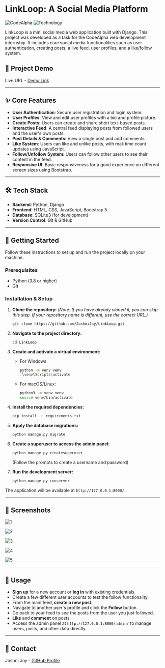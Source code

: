 # LinkLoop: A Social Media Platform

![CodeAlpha](https://img.shields.io/badge/CodeAlpha-Internship%20Project-blue)
![Technology](https://img.shields.io/badge/Tech-Django%20%7C%20Python%20%7C%20HTML%20%7C%20JS-green)

LinkLoop is a mini social media web application built with Django. This project was developed as a task for the CodeAlpha web development internship. It includes core social media functionalities such as user authentication, creating posts, a live feed, user profiles, and a like/follow system.

## 🔗 Project Demo

Live URL - [Demo Link](linkloop.pythonanywhere.com)

---

## ✨ Core Features

*   **User Authentication**: Secure user registration and login system.
*   **User Profiles**: View and edit user profiles with a bio and profile picture.
*   **Create Posts**: Users can create and share short text-based posts.
*   **Interactive Feed**: A central feed displaying posts from followed users and the user's own posts.
*   **Post Details & Comments**: View a single post and add comments.
*   **Like System**: Users can like and unlike posts, with real-time count updates using JavaScript.
*   **Follow/Unfollow System**: Users can follow other users to see their content in the feed.
*   **Responsive UI**: Basic responsiveness for a good experience on different screen sizes using Bootstrap.

---

## 🛠️ Tech Stack

*   **Backend**: Python, Django
*   **Frontend**: HTML, CSS, JavaScript, Bootstrap 5
*   **Database**: SQLite3 (for development)
*   **Version Control**: Git & GitHub

---

## 🚀 Getting Started

Follow these instructions to set up and run the project locally on your machine.

### Prerequisites

*   Python (3.8 or higher)
*   Git

### Installation & Setup

1.  **Clone the repository:**
    *(Note: If you have already cloned it, you can skip this step. If your repository name is different, use the correct URL.)*
    ```sh
    git clone https://github.com/JoshniJoy/LinkLoop.git
    ```

2.  **Navigate to the project directory:**
    ```sh
    cd LinkLoop
    ```

3.  **Create and activate a virtual environment:**
    *   For Windows:
        ```sh
        python -m venv venv
        .\venv\Scripts\activate
        ```
    *   For macOS/Linux:
        ```sh
        python3 -m venv venv
        source venv/bin/activate
        ```

4.  **Install the required dependencies:**
    ```sh
    pip install -r requirements.txt
    ```

5.  **Apply the database migrations:**
    ```sh
    python manage.py migrate
    ```

6.  **Create a superuser to access the admin panel:**
    ```sh
    python manage.py createsuperuser
    ```
    (Follow the prompts to create a username and password)

7.  **Run the development server:**
    ```sh
    python manage.py runserver
    ```

The application will be available at `http://127.0.0.1:8000/`.

---

## 📸 Screenshots

![1](https://github.com/user-attachments/assets/5d88fb55-f94c-4b93-a105-35e0b8907928)

![2](https://github.com/user-attachments/assets/8962bd13-b5d3-45cc-9d6d-98bf5a9d92b6)

![3](https://github.com/user-attachments/assets/46d58b32-c98f-48e3-b96b-f3fff042b7a4)

![4](https://github.com/user-attachments/assets/e8361688-74f7-4fff-a58f-d4336011fe1b)

![5](https://github.com/user-attachments/assets/cbba52cb-4739-4a82-8177-d53aa61b66c3)


---

## 📝 Usage

*   **Sign up** for a new account or **log in** with existing credentials.
*   Create a few different user accounts to test the follow functionality.
*   From the main feed, **create a new post**.
*   Navigate to another user's profile and click the **Follow** button.
*   Go back to your feed to see the posts from the user you just followed.
*   **Like** and **comment** on posts.
*   Access the admin panel at `http://127.0.0.1:8000/admin/` to manage users, posts, and other data directly.

---

## 👤 Contact

Joshni Joy - [GitHub Profile](https://github.com/JoshniJoy)
